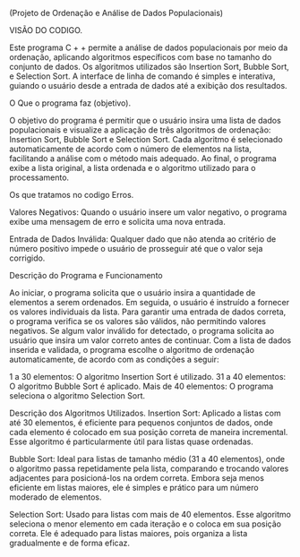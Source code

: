 

(Projeto de Ordenação e Análise de Dados Populacionais)

VISÃO DO CODIGO.

Este programa C + + permite a análise de dados populacionais por meio da ordenação, 
aplicando algoritmos específicos com base no tamanho do conjunto de dados. 
Os algoritmos utilizados são Insertion Sort, Bubble Sort, e Selection Sort. 
A interface de linha de comando é simples e interativa, guiando o usuário desde a entrada de dados até a exibição dos resultados.

O Que o programa faz (objetivo).

O objetivo do programa é permitir que o usuário insira uma lista de dados populacionais e visualize a aplicação de três algoritmos de ordenação: 
Insertion Sort, Bubble Sort e Selection Sort. Cada algoritmo é selecionado automaticamente de acordo com o número de elementos na lista, facilitando
a análise com o método mais adequado. Ao final, o programa exibe a lista original, a lista ordenada e o algoritmo utilizado para o processamento.

Os que tratamos no codigo Erros.

Valores Negativos:
Quando o usuário insere um valor negativo, o programa exibe uma mensagem de erro e solicita uma nova entrada.

Entrada de Dados Inválida: 
Qualquer dado que não atenda ao critério de número positivo impede o usuário de prosseguir até que o valor seja corrigido.

Descrição do Programa e Funcionamento

Ao iniciar, o programa solicita que o usuário insira a quantidade de elementos a serem ordenados. Em seguida, o usuário é instruído a fornecer os valores individuais da lista. Para garantir uma entrada de dados correta, o programa verifica se os valores são válidos, não permitindo valores negativos. Se algum valor inválido for detectado, o programa solicita ao usuário que insira um valor correto antes de continuar.
Com a lista de dados inserida e validada, o programa escolhe o algoritmo de ordenação automaticamente, de acordo com as condições a seguir:

1 a 30 elementos: O algoritmo Insertion Sort é utilizado.
31 a 40 elementos: O algoritmo Bubble Sort é aplicado.
Mais de 40 elementos: O programa seleciona o algoritmo Selection Sort.

Descrição dos Algoritmos Utilizados.
Insertion Sort: Aplicado a listas com até 30 elementos, é eficiente para pequenos conjuntos de dados, 
onde cada elemento é colocado em sua posição correta de maneira incremental. Esse algoritmo é particularmente útil para listas quase ordenadas.

Bubble Sort: Ideal para listas de tamanho médio (31 a 40 elementos), onde o algoritmo passa repetidamente pela lista, 
comparando e trocando valores adjacentes para posicioná-los na ordem correta. Embora seja menos eficiente em listas maiores, ele é simples e prático para um número moderado de elementos.

Selection Sort: Usado para listas com mais de 40 elementos. 
Esse algoritmo seleciona o menor elemento em cada iteração e o coloca em sua posição correta. Ele é adequado para listas maiores, pois organiza a lista gradualmente e de forma eficaz.